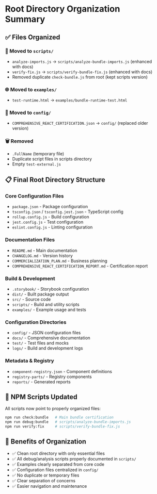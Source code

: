 # Root Directory Organization Summary

## ✅ **Files Organized**

### **🔧 Moved to `scripts/`**
- `analyze-imports.js` → `scripts/analyze-bundle-imports.js` (enhanced with docs)
- `verify-fix.js` → `scripts/verify-bundle-fix.js` (enhanced with docs)
- Removed duplicate `check-bundle.js` from root (kept scripts version)

### **🌐 Moved to `examples/`**
- `test-runtime.html` → `examples/bundle-runtime-test.html`

### **📁 Moved to `config/`**
- `COMPREHENSIVE_REACT_CERTIFICATION.json` → `config/` (replaced older version)

### **🗑️ Removed**
- `.FullName` (temporary file)
- Duplicate script files in scripts directory
- Empty `test-external.js`

## 📋 **Final Root Directory Structure**

### **Core Configuration Files**
- `package.json` - Package configuration
- `tsconfig.json` / `tsconfig.jest.json` - TypeScript config
- `rollup.config.js` - Build configuration
- `jest.config.js` - Test configuration
- `eslint.config.js` - Linting configuration

### **Documentation Files**
- `README.md` - Main documentation
- `CHANGELOG.md` - Version history
- `COMMERCIALIZATION_PLAN.md` - Business planning
- `COMPREHENSIVE_REACT_CERTIFICATION_REPORT.md` - Certification report

### **Build & Development**
- `.storybook/` - Storybook configuration
- `dist/` - Built package output
- `src/` - Source code
- `scripts/` - Build and utility scripts
- `examples/` - Example usage and tests

### **Configuration Directories**
- `config/` - JSON configuration files
- `docs/` - Comprehensive documentation
- `test/` - Test files and mocks
- `logs/` - Build and development logs

### **Metadata & Registry**
- `component-registry.json` - Component definitions
- `registry-parts/` - Registry components
- `reports/` - Generated reports

## 🚀 **NPM Scripts Updated**

All scripts now point to properly organized files:

```bash
npm run check:bundle   # Main bundle certification
npm run debug:bundle   # scripts/analyze-bundle-imports.js  
npm run verify:fix     # scripts/verify-bundle-fix.js
```

## 💯 **Benefits of Organization**

- ✅ Clean root directory with only essential files
- ✅ All debug/analysis scripts properly documented in `scripts/`
- ✅ Examples clearly separated from core code
- ✅ Configuration files centralized in `config/`
- ✅ No duplicate or temporary files
- ✅ Clear separation of concerns
- ✅ Easier navigation and maintenance
